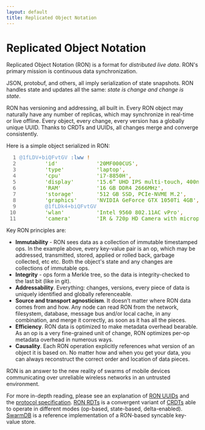 ```yaml
---
layout: default
title: Replicated Object Notation
---
```


# Replicated Object Notation

Replicated Object Notation (RON) is a format for *distributed live data*. 
RON's primary mission is continuous data synchronization.

JSON, protobuf, and others, all imply serialization of state snapshots.
RON handles state and updates all the same: _state is change and change is state_.

RON has versioning and addressing, all built in.
Every RON object may naturally have any number of replicas,
which may synchronize in real-time or live offline. 
Every object, every change, every version has a globally unique UUID.
Thanks to CRDTs and UUIDs, all changes merge and converge consistently.

Here is a simple object serialized in RON:

<pre>
<font color="#6C6C6C">  1 </font><font color="#729FCF">@1fLDV+biQFvtGV</font> <font color="#3465A4">:lww</font> <font color="#AF5F00">!</font>
<font color="#6C6C6C">  2 </font>        <font color="#4E9A06">&apos;id&apos;</font>            <font color="#4E9A06">&apos;20MF000CUS&apos;</font><font color="#AF5F00">,</font>
<font color="#6C6C6C">  3 </font>        <font color="#4E9A06">&apos;type&apos;</font>          <font color="#4E9A06">&apos;laptop&apos;</font><font color="#AF5F00">,</font>
<font color="#6C6C6C">  4 </font>        <font color="#4E9A06">&apos;cpu&apos;</font>           <font color="#4E9A06">&apos;i7-8850H&apos;</font><font color="#AF5F00">,</font>
<font color="#6C6C6C">  5 </font>        <font color="#4E9A06">&apos;display&apos;</font>       <font color="#4E9A06">&apos;15.6” UHD IPS multi-touch, 400nits&apos;</font><font color="#AF5F00">,</font>
<font color="#6C6C6C">  6 </font>        <font color="#4E9A06">&apos;RAM&apos;</font>           <font color="#4E9A06">&apos;16 GB DDR4 2666MHz&apos;</font><font color="#AF5F00">,</font>
<font color="#6C6C6C">  7 </font>        <font color="#4E9A06">&apos;storage&apos;</font>       <font color="#4E9A06">&apos;512 GB SSD, PCIe-NVME M.2&apos;</font><font color="#AF5F00">,</font>
<font color="#6C6C6C">  8 </font>        <font color="#4E9A06">&apos;graphics&apos;</font>      <font color="#4E9A06">&apos;NVIDIA GeForce GTX 1050Ti 4GB&apos;</font><font color="#AF5F00">,</font>
<font color="#6C6C6C">  9 </font>        <font color="#729FCF">@1fLDk4+biQFvtGV</font>
<font color="#6C6C6C"> 10 </font>        <font color="#4E9A06">&apos;wlan&apos;</font>          <font color="#4E9A06">&apos;Intel 9560 802.11AC vPro&apos;</font><font color="#AF5F00">,</font>
<font color="#6C6C6C"> 11 </font>        <font color="#4E9A06">&apos;camera&apos;</font>        <font color="#4E9A06">&apos;IR &amp; 720p HD Camera with microphone&apos;</font><font color="#AF5F00">,</font>
</pre>

Key RON principles are:

- **Immutability** - RON sees data as a collection of immutable timestamped ops. In the example above, every key-value pair is an op,
        which may be addressed, transmitted, stored, applied or rolled back, garbage collected, etc etc.
        Both the object's state and any changes are collections of immutable ops.
- **Integrity** - ops form a Merkle tree, so the data is integrity-checked to the last bit (like in git).
- **Addressability**. Everything: changes, versions, every piece of data is uniquely identified and globally referenceable.
- **Source and transport agnosticism**. It doesn’t matter where RON data comes from and how. 
        Any node can read RON from the network, filesystem, database, message bus and/or local cache, in any combination,
        and merge it correctly, as soon as it has all the pieces.
- **Efficiency**. RON data is optimized to make metadata overhead bearable.
        As an op is a very fine-grained unit of change, RON optimizes per-op metadata overhead in numerous ways.
- **Causality**. Each RON operation explicitly references what version of an object it is based on.
        No matter how and when you get your data, you can always reconstruct the correct order and location of data pieces.

RON is an answer to the new reality of swarms of mobile devices communicating over unreliable wireless networks in an untrusted environment.

For more in-depth reading, please see an explanation of [RON UUIDs](/uuids/) and the [protocol specification](/specs/).
[RON RDTs](/rdts/) is a convergent variant of [CRDTs](https://en.wikipedia.org/wiki/Conflict-free_replicated_data_type)
able to operate in different modes (op-based, state-based, delta-enabled).
[SwarmDB](/swarm/) is a reference implementation of a RON-based syncable key-value store.

